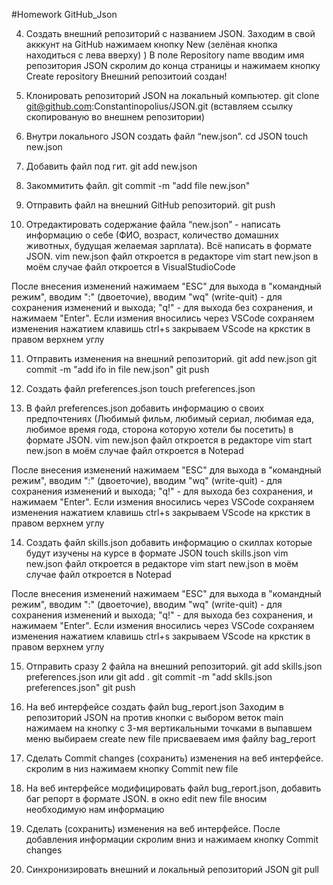 #Homework GitHub_Json
 
4. Создать внешний репозиторий c названием JSON.
Заходим в свой акккунт на GitHub нажимаем кнопку New (зелёная кнопка находиться с лева вверху) )
В поле Repository name вводим имя репозитория JSON скролим до конца страницы и нажимаем кнопку Create repository
Внешний репозитоий создан!

5. Клонировать репозиторий JSON на локальный компьютер.
git clone git@github.com:Constantinopolius/JSON.git (вставляем ссылку скопированую во внешнем репозитории)
 
6. Внутри локального JSON создать файл “new.json”.
cd JSON 
touch new.json
 
7. Добавить файл под гит.
git add new.json
 
8. Закоммитить файл.
git commit -m "add file new.json"
 
9. Отправить файл на внешний GitHub репозиторий.
git push 
 
10. Отредактировать содержание файла “new.json” - написать информацию о себе (ФИО, возраст, количество домашних животных, будущая желаемая зарплата). Всё написать в формате JSON.
vim new.json файл откроется в редакторе vim   start new.json в моём случае файл откроется в VisualStudioCode

После внесения изменений нажимаем "ESC" для выхода в "командный режим", вводим ":" (двоеточие), вводим "wq" (write-quit) - для сохранения изменений и выхода; "q!" - для выхода без сохранения, и нажимаем "Enter".
Если измения вносились через VSCode сохраняем изменения нажатием клавишь ctrl+s закрываем VScode на кркстик в правом верхнем углу

11. Отправить изменения на внешний репозиторий.
git add new.json
git commit -m "add ifo in file new.json"
git push
 
12. Создать файл preferences.json
touch preferences.json
 
13. В файл preferences.json добавить информацию о своих предпочтениях (Любимый фильм, любимый сериал, любимая еда, любимое время года, сторона которую хотели бы посетить) в формате JSON.
vim new.json файл откроется в редакторе vim   start new.json в моём случае файл откроется в Notepad

После внесения изменений нажимаем "ESC" для выхода в "командный режим", вводим ":" (двоеточие), вводим "wq" (write-quit) - для сохранения изменений и выхода; "q!" - для выхода без сохранения, и нажимаем "Enter".
Если измения вносились через VSCode сохраняем изменения нажатием клавишь ctrl+s закрываем VScode на кркстик в правом верхнем углу
 
14. Создать файл skills.json добавить информацию о скиллах которые будут изучены на курсе в формате JSON
touch skills.json
vim new.json файл откроется в редакторе vim   start new.json в моём случае файл откроется в Notepad

После внесения изменений нажимаем "ESC" для выхода в "командный режим", вводим ":" (двоеточие), вводим "wq" (write-quit) - для сохранения изменений и выхода; "q!" - для выхода без сохранения, и нажимаем "Enter".
Если измения вносились через VSCode сохраняем изменения нажатием клавишь ctrl+s закрываем VScode на кркстик в правом верхнем углу

15. Отправить сразу 2 файла на внешний репозиторий.
git add skills.json preferences.json или git add .
git commit -m "add sklls.json preferences.json"
git push 
 
16. На веб интерфейсе создать файл bug_report.json
Заходим в репозиторий JSON на против кнопки с выбором веток main нажимаем на кнопку с 3-мя вертикальными точками 
в выпавшем меню выбираем create new file 
присваеваем имя файлу bag_report 

17. Сделать Commit changes (сохранить) изменения на веб интерфейсе.
скролим в низ нажимаем кнопку Commit new file
 
18. На веб интерфейсе модифицировать файл bug_report.json, добавить баг репорт в формате JSON.
в окно edit new file вносим необходимую нам информацию 

19. Сделать (сохранить) изменения на веб интерфейсе.
После добавления информации скролим вниз и нажимаем кнопку Commit changes
 
20. Синхронизировать внешний и локальный репозиторий JSON
git pull 
